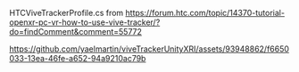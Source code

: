 HTCViveTrackerProfile.cs from https://forum.htc.com/topic/14370-tutorial-openxr-pc-vr-how-to-use-vive-tracker/?do=findComment&comment=55772

https://github.com/yaelmartin/viveTrackerUnityXRI/assets/93948862/f6650033-13ea-46fe-a652-94a9210ac79b
